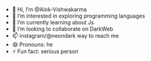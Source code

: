 - 👋 Hi, I’m @Alok-Vishwakarma
- 👀 I’m interested in exploring programming languages
- 🌱 I’m currently learning about Js
- 💞️ I’m looking to collaborate on DarkWeb
- 📫 instagram/@neondark way to reach me
- 😄 Pronouns: he
- ⚡ Fun fact: serious person
